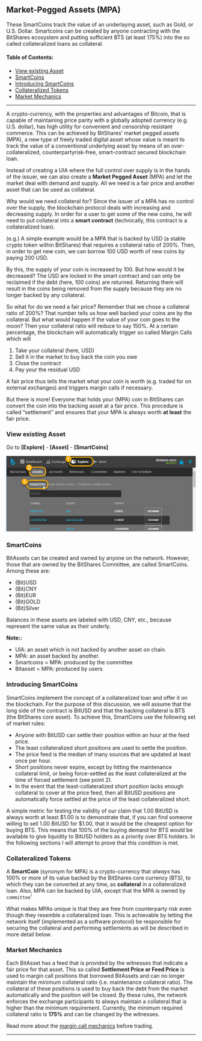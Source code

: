 ## Market-Pegged Assets (MPA)

These SmartCoins track the value of an underlaying asset, such as Gold, or U.S. Dollar. Smartcoins can be created by anyone contracting with the BitShares ecosystem and putting sufficient BTS (at least 175%) into the so called collateralized loans as collateral.

#### Table of Contents:
- [View existing Asset](../assets/mpa.md#view-existing-asset)
- [SmartCoins](../assets/mpa.md#smartcoins)
- [Introducing SmartCoins](../assets/mpa.md#introducing-smartcoins)
- [Collateralized Tokens](../assets/mpa.md#collateralized-tokens)
- [Market Mechanics](../assets/mpa.md#market-mechanics)

***

A crypto-currency, with the properties and advantages of Bitcoin, that is capable of maintaining price parity with a globally adopted currency (e.g. U.S. dollar), has high utility for convenient and censorship resistant commerce. This can be achieved by BitShares’ market pegged assets (MPA), a new type of freely traded digital asset whose value is meant to track the value of a conventional underlying asset by means of an over-collateralized, counterpartyrisk-free, smart-contract secured blockchain loan.

Instead of creating a UIA where the full control over supply is in the hands of the issuer, we can also create a **Market Pegged Asset** (MPA) and let the market deal with demand and supply. All we need is a fair price and another asset that can be used as collateral.

Why would we need collateral for? Since the issuer of a MPA has no control over the supply, the blockchain protocol deals with increasing and decreasing supply. In order for a user to get some of the new coins, he will need to put collateral into a **smart contract** (technically, this contract is a collateralized loan).

(e.g.) A simple example would be a MPA that is backed by USD (a stable crypto token within BitShares) that requires a collateral ratio of 200%. Then, in order to get new coin, we can borrow 100 USD worth of new coins by paying 200 USD.

By this, the supply of your coin is increased by 100. But how would it be decreased? The USD are locked in the smart contract and can only be reclaimed if the debt (here, 100 coins) are returned. Returning them will result in the coins being removed from the supply because they are no longer backed by any collateral.

So what for do we need a fair price? Remember that we chose a collateral ratio of 200%? That number tells us how well backed your coins are by the collateral. But what would happen if the value of your coin goes to the moon? Then your collateral ratio will reduce to say 150%. At a certain percentage, the blockchain will automatically trigger so called Margin Calls which will


1. Take your collateral (here, USD)
2. Sell it in the market to buy back the coin you owe
3. Close the contract
4. Pay your the residual USD

A fair price thus tells the market what your coin is worth (e.g. traded for on external exchanges) and triggers margin calls if necessary.

But there is more! Everyone that holds your (MPA) coin in BitShares can convert the coin into the backing asset at a fair price. This procedure is called “settlement” and ensures that your MPA is always worth **at least** the fair price.

### View existing Asset 

		
Go to **[Explore]** - **[Asset]** - **[SmartCoins]**

		
<p align="center">
  <img src="/bbf/images/mpa-ui.png" width="600" title="view Asset">
</p>
	   
		
### SmartCoins


BitAssets can be created and owned by anyone on the network. However, those that are owned by the BitShares Committee, are called SmartCoins. Among these are:

- (Bit)USD
- (Bit)CNY
- (Bit)EUR
- (Bit)GOLD
- (Bit)Silver

Balances in these assets are labeled with USD, CNY, etc., because represent the same value as their underly.

**Note::**

- UIA: an asset which is not backed by another asset on chain.
- MPA: an asset backed by another.
- Smartcoins = MPA: produced by the committee
- Bitasset = MPA: produced by users

### Introducing SmartCoins

SmartCoins implement the concept of a collateralized loan and offer it on the blockchain. For the purpose of this discussion, we will assume that the long side of the contract is BitUSD and that the backing collateral is BTS (the BitShares core asset). To achieve this, SmartCoins use the following set of market rules:

- Anyone with BitUSD can settle their position within an hour at the feed price.
- The least collateralized short positions are used to settle the position.
- The price feed is the median of many sources that are updated at least once per hour.
- Short positions never expire, except by hitting the maintenance collateral limit, or being force-settled as the least collateralized at the time of forced settlement (see point 2).
- In the event that the least-collateralized short position lacks enough collateral to cover at the price feed, then all BitUSD positions are automatically force settled at the price of the least collateralized short.

A simple metric for testing the validity of our claim that 1.00 BitUSD is always worth at least $1.00 is to demonstrate that, if you can find someone willing to sell 1.00 BitUSD for $1.00, that it would be the cheapest option for buying BTS. This means that 100% of the buying demand for BTS would be available to give liquidity to BitUSD holders as a priority over BTS holders. In the following sections I will attempt to prove that this condition is met.


### Collateralized Tokens


A **SmartCoin** (synonym for MPA) is a crypto-currency that *always* has 100% or more of its value backed by the BitShares core currency (BTS), to which they can be converted at any time, as **collateral** in a collateralized loan. Also, MPA can be backed by UIA, except that the MPA is owned by `committee`'

What makes MPAs unique is that they are free from counterparty risk even though they resemble a collateralized loan. This is achievable by letting the network itself (implemented as a software protocol) be responsible for securing the collateral and performing settlements as will be described in more detail below.


### Market Mechanics


Each BitAsset has a feed that is provided by the witnesses that indicate a fair price for that asset. This so called **Settlement Price or Feed Price** is used to margin call positions that borrowed BitAssets and can no longer maintain the minimum collateral ratio (i.e. maintenance collateral ratio). The collateral of these positions is used to buy back the debt from the market automatically and the position will be closed. By these rules, the network enforces the exchange participants to always maintain a collateral that is higher than the minimum requirement. Currently, the minimum required collateral ratio is **175%** and can be changed by the witnesses.

Read more about the [margin call mechanics](/bbf/bts_holder_guide/assets/dex-margin-call-mechanics.md#margin-call-mechanics) before trading.


***
